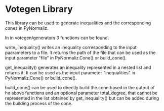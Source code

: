 # Votegen Library
This library can be used to generate inequalities and the corresponding cones in PyNormaliz.

In in votegen/generators 3 functions can be found.

write_inequality() writes an inequality corresponding to the input paarameters to a file. It returns the path of the file that can be used as the input parameter "file" in PyNormaliz.Cone() or build_cone().

get_inequality() generates an inequality represented in a nested list and returns it. It can be used as the input parameter "inequalities" in PyNormaliz.Cone() or build_cone().

build_cone() can be used to directly build the cone based in the output of he above functions and an optional parameter total_degree, that cannot be represented in the list obtained by get_inequality() but can be added during the building process of the cone.